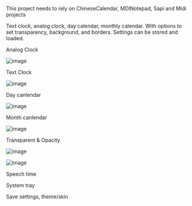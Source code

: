 This project needs to rely on ChineseCalendar, MDINotepad, Sapi and Midi projects

Text clock, analog clock, day calendar, monthly calendar.
With options to set transparency, background, and borders.
Settings can be stored and loaded.

Analog Clock

![image](https://github.com/chunmingwang/gdipClock/assets/35757455/3adf3e88-2967-4e2a-ac11-6a058f7b69d9)

Text Clock

![image](https://github.com/chunmingwang/chunmingwang/assets/35757455/bebb6890-931c-4215-a9ef-194029ba2163)

Day canlendar

![image](https://github.com/chunmingwang/chunmingwang/assets/35757455/8f5e1a44-01e8-4443-8ad0-36c1f8b7c5cc)

Month canlendar

![image](https://github.com/chunmingwang/chunmingwang/assets/35757455/fcbcdf80-2593-432f-a63a-3c7bb73df946)

Transparent & Opacity

![image](https://github.com/chunmingwang/gdipClock/assets/35757455/d859cdc4-fe88-48d3-85c3-04cdfbe2f83a)

![image](https://github.com/chunmingwang/gdipClock/assets/35757455/a8361ef1-6815-45a8-b2d4-6fa0c6006b8e)

Speech time

System tray

Save settings, theme/skin
